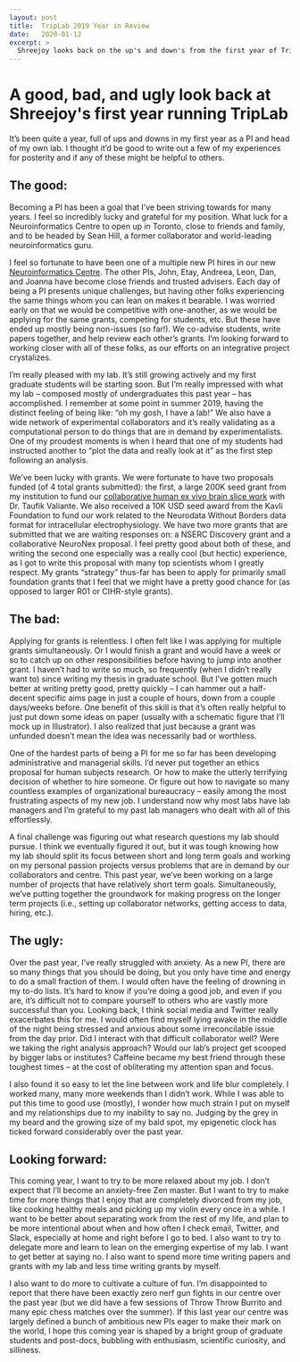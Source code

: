 ```yaml
---
layout: post
title:  TripLab 2019 Year in Review
date:   2020-01-12
excerpt: >
  Shreejoy looks back on the up's and down's from the first year of TripLab
---
```


# A good, bad, and ugly look back at Shreejoy's first year running TripLab

It’s been quite a year, full of ups and downs in my first year as a PI and head of my own lab. I thought it’d be good to write out a few of my experiences for posterity and if any of these might be helpful to others.

## The good:

Becoming a PI has been a goal that I’ve been striving towards for many years. I feel so incredibly lucky and grateful for my position. What luck for a Neuroinformatics Centre to open up in Toronto, close to friends and family, and to be headed by Sean Hill, a former collaborator and world-leading neuroinformatics guru.

I feel so fortunate to have been one of a multiple new PI hires in our new [Neuroinformatics Centre](http://krembilneuroinformatics.ca/). The other PIs, John, Etay, Andreea, Leon, Dan, and Joanna have become close friends and trusted advisers. Each day of being a PI presents unique challenges, but having other folks experiencing the same things whom you can lean on makes it bearable. I was worried early on that we would be competitive with one-another, as we would be applying for the same grants, competing for students, etc. But these have ended up mostly being non-issues (so far!). We co-advise students, write papers together, and help review each other’s grants. I’m looking forward to working closer with all of these folks, as our efforts on an integrative project crystalizes.

I’m really pleased with my lab. It’s still growing actively and my first graduate students will be starting soon. But I’m really impressed with what my lab – composed mostly of undergraduates this past year – has accomplished. I remember at some point in summer 2019, having the distinct feeling of being like: “oh my gosh, I have a lab!” We also have a wide network of experimental collaborators and it’s really validating as a computational person to do things that are in demand by experimentalists. One of my proudest moments is when I heard that one of my students had instructed another to “plot the data and really look at it” as the first step following an analysis. 

We’ve been lucky with grants. We were fortunate to have two proposals funded (of 4 total grants submitted): the first, a large 200K seed grant from my institution to fund our [collaborative human ex vivo brain slice work](https://www.biorxiv.org/content/10.1101/748988v2) with Dr. Taufik Valiante. We also received a 10K USD seed award from the Kavli Foundation to fund our work related to the Neurodata Without Borders data format for intracellular electrophysiology. We have two more grants that are submitted that we are waiting responses on: a NSERC Discovery grant and a collaborative NeuroNex proposal. I feel pretty good about both of these, and writing the second one especially was a really cool (but hectic) experience, as I got to write this proposal with many top scientists whom I greatly respect. My grants “strategy” thus-far has been to apply for primarily small foundation grants that I feel that we might have a pretty good chance for (as opposed to larger R01 or CIHR-style grants). 

## The bad: 

Applying for grants is relentless. I often felt like I was applying for multiple grants simultaneously. Or I would finish a grant and would have a week or so to catch up on other responsibilities before having to jump into another grant. I haven’t had to write so much, so frequently (when I didn’t really want to) since writing my thesis in graduate school. But I’ve gotten much better at writing pretty good, pretty quickly – I can hammer out a half-decent specific aims page in just a couple of hours, down from a couple days/weeks before. One benefit of this skill is that it’s often really helpful to just put down some ideas on paper (usually with a schematic figure that I’ll mock up in Illustrator). I also realized that just because a grant was unfunded doesn’t mean the idea was necessarily bad or worthless.

One of the hardest parts of being a PI for me so far has been developing administrative and managerial skills. I’d never put together an ethics proposal for human subjects research. Or how to make the utterly terrifying decision of whether to hire someone. Or figure out how to navigate so many countless examples of organizational bureaucracy – easily among the most frustrating aspects of my new job. I understand now why most labs have lab managers and I’m grateful to my past lab managers who dealt with all of this effortlessly. 

A final challenge was figuring out what research questions my lab should pursue. I think we eventually figured it out, but it was tough knowing how my lab should split its focus between short and long term goals and working on my personal passion projects versus problems that are in demand by our collaborators and centre. This past year, we’ve been working on a large number of projects that have relatively short term goals. Simultaneously, we’ve putting together the groundwork for making progress on the longer term projects (i.e., setting up collaborator networks, getting access to data, hiring, etc.).

## The ugly: 

Over the past year, I’ve really struggled with anxiety. As a new PI, there are so many things that you should be doing, but you only have time and energy to do a small fraction of them. I would often have the feeling of drowning in my to-do lists. It’s hard to know if you’re doing a good job, and even if you are, it’s difficult not to compare yourself to others who are vastly more successful than you. Looking back, I think social media and Twitter really exacerbates this for me. I would often find myself lying awake in the middle of the night being stressed and anxious about some irreconcilable issue from the day prior. Did I interact with that difficult collaborator well? Were we taking the right analysis approach? Would our lab’s project get scooped by bigger labs or institutes? Caffeine became my best friend through these toughest times – at the cost of obliterating my attention span and focus. 

I also found it so easy to let the line between work and life blur completely. I worked many, many more weekends than I didn’t work. While I was able to put this time to good use (mostly), I wonder how much strain I put on myself and my relationships due to my inability to say no. Judging by the grey in my beard and the growing size of my bald spot, my epigenetic clock has ticked forward considerably over the past year.

## Looking forward:

This coming year, I want to try to be more relaxed about my job. I don’t expect that I’ll become an anxiety-free Zen master. But I want to try to make time for more things that I enjoy that are completely divorced from my job, like cooking healthy meals and picking up my violin every once in a while. I want to be better about separating work from the rest of my life, and plan to be more intentional about when and how often I check email, Twitter, and Slack, especially at home and right before I go to bed. I also want to try to delegate more and learn to lean on the emerging expertise of my lab. I want to get better at saying no. I also want to spend more time writing papers and grants with my lab and less time writing grants by myself. 

I also want to do more to cultivate a culture of fun. I’m disappointed to report that there have been exactly zero nerf gun fights in our centre over the past year (but we did have a few sessions of Throw Throw Burrito and many epic chess matches over the summer). If this last year our centre was largely defined a bunch of ambitious new PIs eager to make their mark on the world, I hope this coming year is shaped by a bright group of graduate students and post-docs, bubbling with enthusiasm, scientific curiosity, and silliness.

